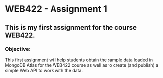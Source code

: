 # WEB422 - Assignment 1

## This is my first assignment for the course WEB422.

### Objective:

This first assignment will help students obtain the sample data loaded in MongoDB Atlas for the WEB422 course as well as to create (and publish) a simple Web API to work with the data.
